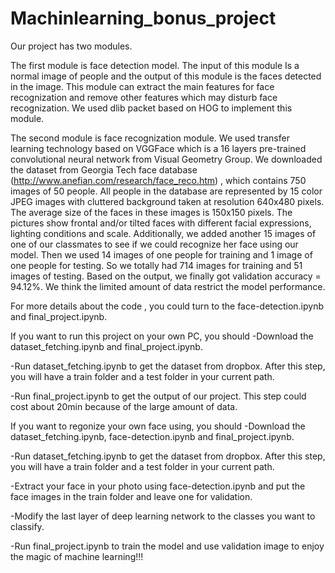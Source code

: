 # Machinlearning_bonus_project
Our project has two modules. 

The first module is face detection model. The input of this module Is a normal image of people and the output of this module is the faces detected in the image. This module can extract the main features for face recognization and remove other features which may disturb face recognization. We used dlib packet based on HOG to implement this module. 
    
The second module is face recognization module. We used transfer learning technology based on VGGFace which is a 16 layers pre-trained convolutional neural network from Visual Geometry Group. We downloaded the dataset from Georgia Tech face database (http://www.anefian.com/research/face_reco.htm) , which contains 750 images of 50 people. All people in the database are represented by 15 color JPEG images with cluttered background taken at resolution 640x480 pixels. The average size of the faces in these images is 150x150 pixels. The pictures show frontal and/or tilted faces with different facial expressions, lighting conditions and scale. Additionally, we added another 15 images of one of our classmates to see if we could recognize her face using our model. Then we used 14 images of one people for training and 1 image of one people for testing. So we totally had 714 images for training and 51 images of testing. Based on the output, we finally got  validation accuracy = 94.12%. We think the limited amount of data restrict the model performance. 
    
 For more details about the code , you could turn to the face-detection.ipynb and final_project.ipynb.
 
 If you want to run this project on your own PC, you should 
-Download the dataset_fetching.ipynb and final_project.ipynb. 

-Run dataset_fetching.ipynb to get the dataset from dropbox. After this step, you will have a train folder and a test folder in your current path. 

-Run final_project.ipynb to get the output of our project. This step could cost about 20min because of the large amount of data.

 If you want to regonize your own face using, you should
-Download the dataset_fetching.ipynb, face-detection.ipynb and final_project.ipynb.

-Run dataset_fetching.ipynb to get the dataset from dropbox. After this step, you will have a train folder and a test folder in your current path. 

-Extract your face in your photo using face-detection.ipynb and put the face images in the train folder and leave one for validation. 

-Modify the last layer of deep learning network to the classes you want to classify.

-Run final_project.ipynb to train the model and use validation image to enjoy the magic of machine learning!!! 

